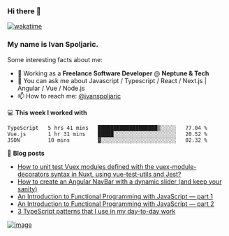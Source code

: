 ### Hi there 👋 

[![wakatime](https://wakatime.com/badge/user/d814b522-960b-4b56-a5bd-08e2c29ed137.svg)](https://wakatime.com/@d814b522-960b-4b56-a5bd-08e2c29ed137)

### My name is Ivan Spoljaric.

Some interesting facts about me:

- 🔭 Working as a **Freelance Software Developer** @ **Neptune & Tech** 
- 💬 You can ask me about Javascript / Typescript / React / Next.js | Angular / Vue / Node.js
- 📫 How to reach me: [@ivanspoljaric](https://www.linkedin.com/in/ivan-spoljaric-2206a184)

💻 **This week I worked with**
<!--START_SECTION:waka-->
```text
TypeScript   5 hrs 41 mins   ███████████████████▒░░░░░   77.04 % 
Vue.js       1 hr 31 mins    █████░░░░░░░░░░░░░░░░░░░░   20.52 % 
JSON         10 mins         ▓░░░░░░░░░░░░░░░░░░░░░░░░   02.32 % 
```
<!--END_SECTION:waka-->

📕 **Blog posts**
- [How to unit test Vuex modules defined with the vuex-module-decorators syntax in Nuxt,  using vue-test-utils and Jest?](https://dev.to/ispoljari/how-to-unit-test-vuex-modules-defined-with-the-vuex-module-decorators-syntax-in-nuxt-using-vue-test-utils-and-jest-3n7p)
- [How to create an Angular NavBar with a dynamic slider (and keep your sanity)](https://dev.to/ispoljari/one-must-imagine-people-who-work-with-angular-happy-or-how-to-create-a-navbar-with-a-dynamic-slider-and-keep-your-sanity-3la)
- [An Introduction to Functional Programming with JavaScript — part 1](https://blog.devgenius.io/introduction-to-functional-programming-in-javascript-e33fe8e94ed6)
- [An Introduction to Functional Programming with JavaScript — part 2](https://blog.devgenius.io/functional-programming-with-javascript-part-2-7b8fbd920d6a)
- [3 TypeScript patterns that I use in my day-to-day work](https://blog.devgenius.io/3-typescript-patterns-that-i-use-in-my-day-to-day-work-97f10497cbaf)

[![image](https://github.com/user-attachments/assets/795cfe82-0f7a-443a-a310-c6d90ef68d01)](https://www.toptal.com/resume/ivan-spoljaric)
